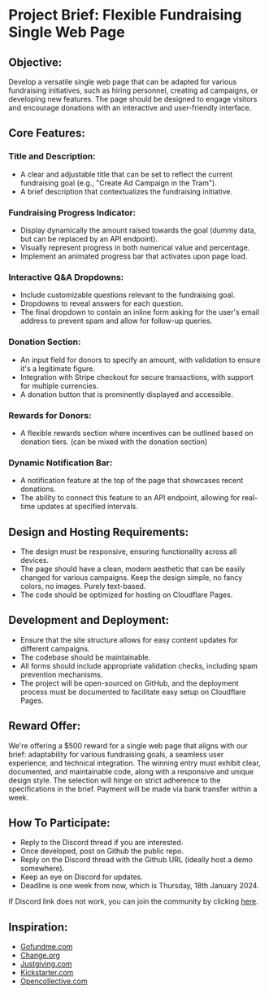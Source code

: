 # Project Brief: Flexible Fundraising Single Web Page

## Objective:

Develop a versatile single web page that can be adapted for various fundraising initiatives, such as hiring personnel, creating ad campaigns, or developing new features. The page should be designed to engage visitors and encourage donations with an interactive and user-friendly interface.

## Core Features:

### Title and Description:

- A clear and adjustable title that can be set to reflect the current fundraising goal (e.g., "Create Ad Campaign in the Tram").
- A brief description that contextualizes the fundraising initiative.

### Fundraising Progress Indicator:

- Display dynamically the amount raised towards the goal (dummy data, but can be replaced by an API endpoint).
- Visually represent progress in both numerical value and percentage.
- Implement an animated progress bar that activates upon page load.

### Interactive Q&A Dropdowns:

- Include customizable questions relevant to the fundraising goal.
- Dropdowns to reveal answers for each question.
- The final dropdown to contain an inline form asking for the user's email address to prevent spam and allow for follow-up queries.

### Donation Section:

- An input field for donors to specify an amount, with validation to ensure it's a legitimate figure.
- Integration with Stripe checkout for secure transactions, with support for multiple currencies.
- A donation button that is prominently displayed and accessible.

### Rewards for Donors:

- A flexible rewards section where incentives can be outlined based on donation tiers. (can be mixed with the donation section)

### Dynamic Notification Bar:

- A notification feature at the top of the page that showcases recent donations.
- The ability to connect this feature to an API endpoint, allowing for real-time updates at specified intervals.

## Design and Hosting Requirements:

- The design must be responsive, ensuring functionality across all devices.
- The page should have a clean, modern aesthetic that can be easily changed for various campaigns. Keep the design simple, no fancy colors, no images. Purely text-based.
- The code should be optimized for hosting on Cloudflare Pages.

## Development and Deployment:

- Ensure that the site structure allows for easy content updates for different campaigns.
- The codebase should be maintainable.
- All forms should include appropriate validation checks, including spam prevention mechanisms.
- The project will be open-sourced on GitHub, and the deployment process must be documented to facilitate easy setup on Cloudflare Pages.

## Reward Offer:

We're offering a $500 reward for a single web page that aligns with our brief: adaptability for various fundraising goals, a seamless user experience, and technical integration. The winning entry must exhibit clear, documented, and maintainable code, along with a responsive and unique design style. The selection will hinge on strict adherence to the specifications in the brief. Payment will be made via bank transfer within a week.

## How To Participate:

- Reply to the Discord thread if you are interested.
- Once developed, post on Github the public repo.
- Reply on the Discord thread with the Github URL (ideally host a demo somewhere).
- Keep an eye on Discord for updates.
- Deadline is one week from now, which is Thursday, 18th January 2024.

If Discord link does not work, you can join the community by clicking [here](https://discord.gg/rxE5BBMSrZ).

## Inspiration:

- [Gofundme.com](https://www.gofundme.com)
- [Change.org](https://www.change.org)
- [Justgiving.com](https://www.justgiving.com)
- [Kickstarter.com](https://www.kickstarter.com)
- [Opencollective.com](https://www.opencollective.com)
